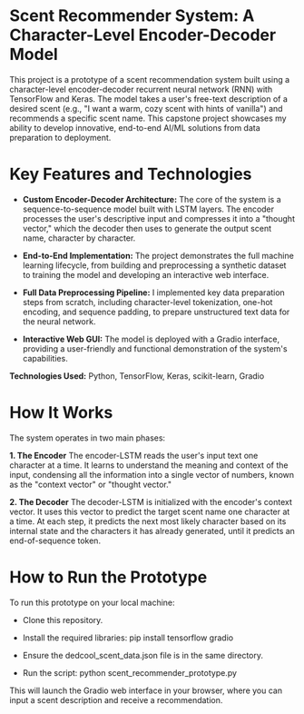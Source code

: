 # Scent Recommender System: A Character-Level Encoder-Decoder Model
This project is a prototype of a scent recommendation system built using a character-level encoder-decoder recurrent neural network (RNN) with TensorFlow and Keras. 
The model takes a user's free-text description of a desired scent (e.g., "I want a warm, cozy scent with hints of vanilla") and recommends a specific scent name. 
This capstone project showcases my ability to develop innovative, end-to-end AI/ML solutions from data preparation to deployment.

# Key Features and Technologies
+ **Custom Encoder-Decoder Architecture:** The core of the system is a sequence-to-sequence model built with LSTM layers. The encoder processes the user's descriptive input and compresses it into a "thought vector,"
which the decoder then uses to generate the output scent name, character by character.

+ **End-to-End Implementation:** The project demonstrates the full machine learning lifecycle, from building and preprocessing a synthetic dataset to training the model and developing an interactive web interface.

+ **Full Data Preprocessing Pipeline:** I implemented key data preparation steps from scratch, including character-level tokenization, one-hot encoding, and sequence padding, to prepare unstructured text data for the neural network.

+ **Interactive Web GUI:** The model is deployed with a Gradio interface, providing a user-friendly and functional demonstration of the system's capabilities.

**Technologies Used:** Python, TensorFlow, Keras, scikit-learn, Gradio

# How It Works
The system operates in two main phases:

**1. The Encoder**
The encoder-LSTM reads the user's input text one character at a time. It learns to understand the meaning and context of the input, condensing all the information into a single vector of numbers, known as the "context vector" or "thought vector."

**2. The Decoder**
The decoder-LSTM is initialized with the encoder's context vector. It uses this vector to predict the target scent name one character at a time. At each step, it predicts the next most likely character based on its internal state and the characters it has already generated, until it predicts an end-of-sequence token.

# How to Run the Prototype
To run this prototype on your local machine:

+ Clone this repository.

+ Install the required libraries: pip install tensorflow gradio

+ Ensure the dedcool_scent_data.json file is in the same directory.

+ Run the script: python scent_recommender_prototype.py

This will launch the Gradio web interface in your browser, where you can input a scent description and receive a recommendation.






